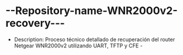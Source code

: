 # --Repository-name-WNR2000v2-recovery---
- Description: Proceso técnico detallado de recuperación del router Netgear WNR2000v2 utilizando UART, TFTP y CFE - 
